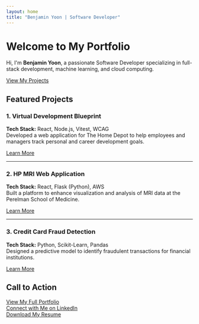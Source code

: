 ```yaml
---
layout: home
title: "Benjamin Yoon | Software Developer"
---
```


<div class="hero" style="background-image: url('/assets/images/background-image.jpg');">
  <div class="hero__content">
    <h1>Welcome to My Portfolio</h1>
    <p>Hi, I'm <strong>Benjamin Yoon</strong>, a passionate Software Developer specializing in full-stack development, machine learning, and cloud computing.</p>
    <a href="/portfolio/" class="button">View My Projects</a>
  </div>
</div>

## Featured Projects

### 1. Virtual Development Blueprint
**Tech Stack:** React, Node.js, Vitest, WCAG  
Developed a web application for The Home Depot to help employees and managers track personal and career development goals.

[Learn More](portfolio.html#virtual-development-blueprint)

---

### 2. HP MRI Web Application
**Tech Stack:** React, Flask (Python), AWS  
Built a platform to enhance visualization and analysis of MRI data at the Perelman School of Medicine.

[Learn More](portfolio.html#hp-mri-web-application)

---

### 3. Credit Card Fraud Detection
**Tech Stack:** Python, Scikit-Learn, Pandas  
Designed a predictive model to identify fraudulent transactions for financial institutions.

[Learn More](portfolio.html#credit-card-fraud-detection)

## Call to Action

[View My Full Portfolio](/portfolio/)  
[Connect with Me on LinkedIn](https://www.linkedin.com/in/benyoon/)  
[Download My Resume](/assets/resume.pdf)